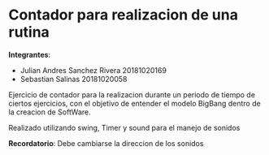  # Contador para realizacion de una rutina

__Integrantes__:

 - Julian Andres Sanchez Rivera 20181020169
 - Sebastian Salinas 		20181020058

Ejercicio de contador para la realizacion durante un periodo de tiempo de ciertos ejercicios,
con el objetivo de entender el modelo BigBang dentro de la creacion de SoftWare.

Realizado utilizando swing, Timer y sound para el manejo de sonidos

__Recordatorio__:
Debe cambiarse la direccion de los sonidos

